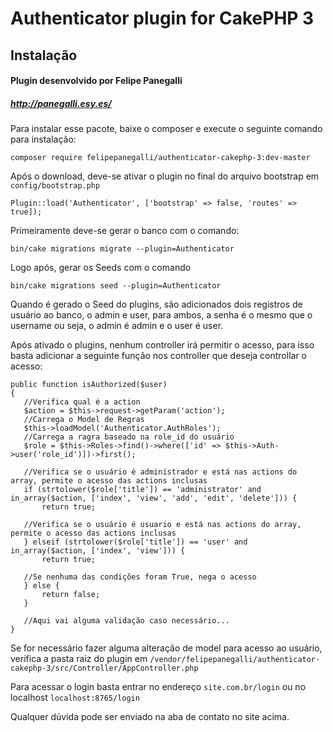 # Authenticator plugin for CakePHP 3 

## Instalação
#### Plugin desenvolvido por Felipe Panegalli
##### http://panegalli.esy.es/

Para instalar esse pacote, baixe o composer e execute o seguinte comando para instalação:

```
composer require felipepanegalli/authenticator-cakephp-3:dev-master
```

Após o download, deve-se ativar o plugin no final do arquivo bootstrap em `config/bootstrap.php`
```
Plugin::load('Authenticator', ['bootstrap' => false, 'routes' => true]);
```

Primeiramente deve-se gerar o banco com o comando: 
```
bin/cake migrations migrate --plugin=Authenticator
```

Logo após, gerar os Seeds com o comando
```
bin/cake migrations seed --plugin=Authenticator
```
Quando é gerado o Seed do plugins, são adicionados dois registros de usuário ao banco, o admin e user, para ambos, a senha é o mesmo que o username ou seja, o admin é admin e o user é user.

Após ativado o plugins, nenhum controller irá permitir o acesso, para isso basta adicionar a seguinte função nos controller que deseja controllar o acesso:
```
public function isAuthorized($user)
{
   //Verifica qual é a action
   $action = $this->request->getParam('action');
   //Carrega o Model de Regras
   $this->loadModel('Authenticator.AuthRoles');
   //Carrega a ragra baseado na role_id do usuário
   $role = $this->Roles->find()->where(['id' => $this->Auth->user('role_id')])->first();

   //Verifica se o usuário é administrador e está nas actions do array, permite o acesso das actions inclusas
   if (strtolower($role['title']) == 'administrator' and in_array($action, ['index', 'view', 'add', 'edit', 'delete'])) {
       return true;

   //Verifica se o usuário é usuario e está nas actions do array, permite o acesso das actions inclusas
   } elseif (strtolower($role['title']) == 'user' and in_array($action, ['index', 'view'])) {
       return true;

   //Se nenhuma das condições foram True, nega o acesso
   } else {
       return false;
   }

   //Aqui vai alguma validação caso necessário...
}
```

Se for necessário fazer alguma alteração de model para acesso ao usuário, verifica a pasta raiz do plugin em `/vendor/felipepanegalli/authenticator-cakephp-3/src/Controller/AppController.php`

Para acessar o login basta entrar no endereço `site.com.br/login` ou no localhost `localhost:8765/login` 

Qualquer dúvida pode ser enviado na aba de contato no site acima.